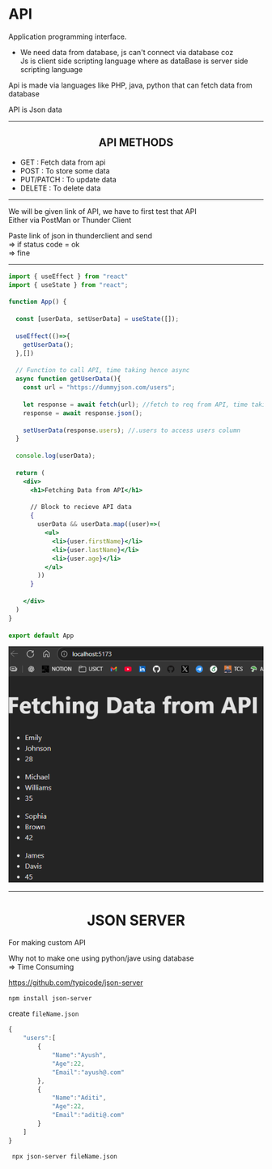 # API
Application programming interface.  

- We need data from database, js can't connect via database coz  
Js is client side scripting language where as dataBase is server side scripting language

Api is made via languages like PHP, java, python that can fetch data from database

API is Json data

---

## <CENTER> API METHODS
- GET : Fetch data from api
- POST : To store some data
- PUT/PATCH : To update data
- DELETE : To delete data
---

We will be given link of API, we have to first test that API  
Either via PostMan or Thunder Client

Paste link of json in thunderclient and send  
=> if status code = ok  
=> fine

---

```jsx
import { useEffect } from "react"
import { useState } from "react";

function App() {
 
  const [userData, setUserData] = useState([]);

  useEffect(()=>{
    getUserData();
  },[])

  // Function to call API, time taking hence async
  async function getUserData(){
    const url = "https://dummyjson.com/users";

    let response = await fetch(url); //fetch to req from API, time taking hence await
    response = await response.json();
    
    setUserData(response.users); //.users to access users column
  }
  
  console.log(userData);

  return (
    <div>
      <h1>Fetching Data from API</h1>
      
      // Block to recieve API data 
      {
        userData && userData.map((user)=>(
          <ul>
            <li>{user.firstName}</li>
            <li>{user.lastName}</li>
            <li>{user.age}</li>
          </ul>
        ))
      }

    </div>
  )
}

export default App

```

![alt text](image-9.png)

---

# <center> JSON SERVER
For making custom API  

Why not to make one using python/jave using database  
=> Time Consuming

https://github.com/typicode/json-server

    npm install json-server

create `fileName.json`

```js
{
    "users":[
        {
            "Name":"Ayush",
            "Age":22,
            "Email":"ayush@.com"
        },
        {
            "Name":"Aditi",
            "Age":22,
            "Email":"aditi@.com"
        }
    ]
}
```

     npx json-server fileName.json